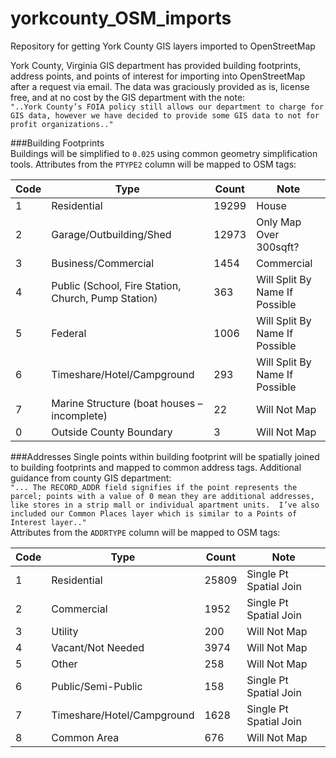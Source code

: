 # yorkcounty_OSM_imports
Repository for getting York County GIS layers imported to OpenStreetMap  

York County, Virginia GIS department has provided building footprints, address points, and points of interest for importing into OpenStreetMap after a request via email. The data was graciously provided as is, license free, and at no cost by the GIS department with the note:  
```"..York County’s FOIA policy still allows our department to charge for GIS data, however we have decided to provide some GIS data to not for profit organizations.."```  

###Building Footprints  
Buildings will be simplified to ```0.025``` using common geometry simplification tools. Attributes from the ```PTYPE2``` column will be mapped to OSM tags:  

| Code  | Type | Count |  Note |
| ------------- | ------------- |------------- |------------- |
| 1  | Residential  | 19299  | House  |
| 2  | Garage/Outbuilding/Shed  | 12973  | Only Map Over 300sqft?  |
| 3  | Business/Commercial  | 1454  | Commercial  |
| 4  | Public (School, Fire Station, Church, Pump Station)  | 363  | Will Split By Name If Possible  |
| 5  | Federal  | 1006  | Will Split By Name If Possible  |
| 6  | Timeshare/Hotel/Campground  | 293  | Will Split By Name If Possible  |
| 7  | Marine Structure (boat houses – incomplete)  | 22   | Will Not Map   |
| 0  | Outside County Boundary  | 3  | Will Not Map   |

###Addresses 
Single points within building footprint will be spatially joined to building footprints and mapped to common address tags. Additional guidance from county GIS department:  
```"... The RECORD_ADDR field signifies if the point represents the parcel; points with a value of 0 mean they are additional addresses, like stores in a strip mall or individual apartment units.  I’ve also included our Common Places layer which is similar to a Points of Interest layer.."```  
Attributes from the ```ADDRTYPE``` column will be mapped to OSM tags:  

| Code  | Type | Count |  Note |  
| ------------- | ------------- |------------- |------------- |
| 1  | Residential  | 25809  | Single Pt Spatial Join  |
| 2  | Commercial  | 1952  | Single Pt Spatial Join  |
| 3  | Utility  | 200  | Will Not Map  |
| 4  | Vacant/Not Needed  | 3974  | Will Not Map  |
| 5  | Other  | 258  | Will Not Map  |
| 6  | Public/Semi-Public  | 158  | Single Pt Spatial Join  |
| 7  | Timeshare/Hotel/Campground  | 1628  | Single Pt Spatial Join   |
| 8  | Common Area  | 676  | Will Not Map  |

